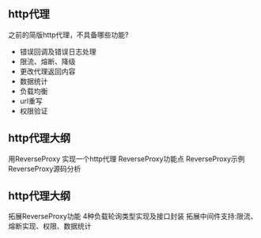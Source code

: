 
## http代理
之前的简版http代理，不具备哪些功能?
- 错误回调及错误日志处理
- 限流、熔断、降级
- 更改代理返回内容
- 数据统计
- 负载均衡
- url重写
- 权限验证


## http代理大纲
用ReverseProxy 实现一个http代理
ReverseProxy功能点
ReverseProxy示例
ReverseProxy源码分析


## http代理大纲
拓展ReverseProxy功能
4种负载轮询类型实现及接口封装
拓展中间件支持:限流、熔断实现、权限、数据统计
